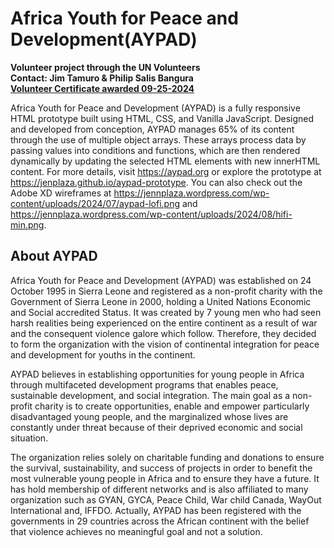 # Africa Youth for Peace and Development(AYPAD)

**Volunteer project through the UN Volunteers<br />Contact: Jim Tamuro & Philip Salis Bangura<br /><a href="https://jennplaza.wordpress.com/wp-content/uploads/2024/12/09_25_2024-18_56_19-1813780506-e1734902620532.pdf">Volunteer Certificate awarded 09-25-2024</a>**

Africa Youth for Peace and Development (AYPAD) is a fully responsive HTML prototype built using HTML, CSS, and Vanilla JavaScript. Designed and developed from conception, AYPAD manages 65% of its content through the use of multiple object arrays. These arrays process data by passing values into conditions and functions, which are then rendered dynamically by updating the selected HTML elements with new innerHTML content. For more details, visit https://aypad.org or explore the prototype at https://jenplaza.github.io/aypad-prototype. You can also check out the Adobe XD wireframes at https://jennplaza.wordpress.com/wp-content/uploads/2024/07/aypad-lofi.png and https://jennplaza.wordpress.com/wp-content/uploads/2024/08/hifi-min.png.

## About AYPAD

Africa Youth for Peace and Development (AYPAD) was established on 24 October 1995 in Sierra Leone and registered as a non-profit charity with the Government of Sierra Leone in 2000, holding a United Nations Economic and Social accredited Status. It was created by 7 young men who had seen harsh realities being experienced on the entire continent as a result of war and the consequent violence galore which follow. Therefore, they decided to form the organization with the vision of continental integration for peace and development for youths in the continent.

AYPAD believes in establishing opportunities for young people in Africa through multifaceted development programs that enables peace, sustainable development, and social integration. The main goal as a non-profit charity is to create opportunities, enable and empower particularly disadvantaged young people, and the marginalized whose lives are constantly under threat because of their deprived economic and social situation.

The organization relies solely on charitable funding and donations to ensure the survival, sustainability, and success of projects in order to benefit the most vulnerable young people in Africa and to ensure they have a future. It has hold membership of different networks and is also affiliated to many organization such as GYAN, GYCA, Peace Child, War child Canada, WayOut International and, IFFDO. Actually, AYPAD has been registered with the governments in 29 countries across the African continent with the belief that violence achieves no meaningful goal and not a solution.
